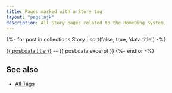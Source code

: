 ```yaml
---
title: Pages marked with a Story tag
layout: "page.njk"
description: All Story pages related to the HomeDing System.
---
```


{%- for post in collections.Story | sort(false, true, 'data.title')  -%}
<p><a href="<{{ post.url | url }}>">{{ post.data.title }}</a> -- {{ post.data.excerpt }}
{%- endfor -%}


<h2> See also</h2>

<ul>
  <li><a href="/tag/index.md">All Tags</a></li>
</ul>

